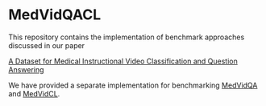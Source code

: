 # MedVidQACL
This repository contains the implementation of benchmark approaches discussed in our paper

[A Dataset for Medical Instructional Video Classification and Question Answering](https://arxiv.org/pdf/2201.12888.pdf)

We have provided a separate implementation for benchmarking [MedVidQA](https://github.com/deepaknlp/MedVidQACL/tree/master/MedVidQA) and [MedVidCL](https://github.com/deepaknlp/MedVidQACL/tree/master/MedVidCL).

